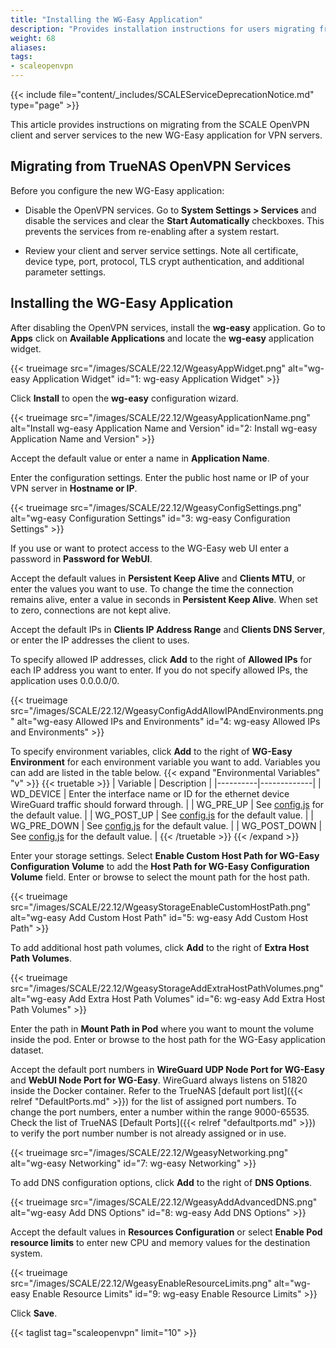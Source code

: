 ```yaml
---
title: "Installing the WG-Easy Application"
description: "Provides installation instructions for users migrating from the deprecated SCALE OpenVPN client and server services to the new WG-Easy application." 
weight: 68
aliases:
tags:
- scaleopenvpn
---
```



{{< include file="content/_includes/SCALEServiceDeprecationNotice.md" type="page" >}}

This article provides instructions on migrating from the SCALE OpenVPN client and server services to the new WG-Easy application for VPN servers. 

## Migrating from TrueNAS OpenVPN Services

Before you configure the new WG-Easy application:

* Disable the OpenVPN services.
  Go to **System Settings > Services** and disable the services and clear the **Start Automatically** checkboxes. 
  This prevents the services from re-enabling after a system restart.

* Review your client and server service settings. 
  Note all certificate, device type, port, protocol, TLS crypt authentication, and additional parameter settings. 

## Installing the WG-Easy Application 

After disabling the OpenVPN services, install the **wg-easy** application. 
Go to **Apps** click on **Available Applications** and locate the **wg-easy** application widget.

{{< trueimage src="/images/SCALE/22.12/WgeasyAppWidget.png" alt="wg-easy Application Widget" id="1: wg-easy Application Widget" >}}

Click **Install** to open the **wg-easy** configuration wizard.

{{< trueimage src="/images/SCALE/22.12/WgeasyApplicationName.png" alt="Install wg-easy Application Name and Version" id="2: Install wg-easy Application Name and Version" >}}

Accept the default value or enter a name in **Application Name**.

Enter the configuration settings. 
Enter the public host name or IP of your VPN server in **Hostname or IP**.

{{< trueimage src="/images/SCALE/22.12/WgeasyConfigSettings.png" alt="wg-easy Configuration Settings" id="3: wg-easy Configuration Settings" >}} 

If you use or want to protect access to the WG-Easy web UI enter a password in **Password for WebUI**.

Accept the default values in **Persistent Keep Alive** and **Clients MTU**, or enter the values you want to use. 
To change the time the connection remains alive, enter a value in seconds in **Persistent Keep Alive**. When set to zero, connections are not kept alive. 

Accept the default IPs in **Clients IP Address Range** and **Clients DNS Server**, or enter the IP addresses the client to uses.

To specify allowed IP addresses, click **Add** to the right of **Allowed IPs** for each IP address you want to enter. If you do not specify allowed IPs, the application uses 0.0.0.0/0.

{{< trueimage src="/images/SCALE/22.12/WgeasyConfigAddAllowIPAndEnvironments.png" alt="wg-easy Allowed IPs and Environments" id="4: wg-easy Allowed IPs and Environments" >}} 

To specify environment variables, click **Add** to the right of **WG-Easy Environment** for each environment variable you want to add. 
Variables you can add are listed in the table below.
{{< expand "Environmental Variables" "v" >}}
{{< truetable >}}
| Variable | Description |
|----------|-------------|
| WD_DEVICE | Enter the interface name or ID for the ethernet device WireGuard traffic should forward through. |
| WG_PRE_UP | See [config.js](https://github.com/WeeJeWel/wg-easy/blob/master/src/config.js#L19) for the default value. |
| WG_POST_UP | See [config.js](https://github.com/WeeJeWel/wg-easy/blob/master/src/config.js#L19) for the default value. |
| WG_PRE_DOWN | See [config.js](https://github.com/WeeJeWel/wg-easy/blob/master/src/config.js#L19) for the default value. |
| WG_POST_DOWN | See [config.js](https://github.com/WeeJeWel/wg-easy/blob/master/src/config.js#L19) for the default value. |
{{< /truetable >}}
{{< /expand >}}

Enter your storage settings. 
Select **Enable Custom Host Path for WG-Easy Configuration Volume** to add the **Host Path for WG-Easy Configuration Volume** field. 
Enter or browse to select the mount path for the host path.

{{< trueimage src="/images/SCALE/22.12/WgeasyStorageEnableCustomHostPath.png" alt="wg-easy Add Custom Host Path" id="5: wg-easy Add Custom Host Path" >}} 

To add additional host path volumes, click **Add** to the right of **Extra Host Path Volumes**. 

{{< trueimage src="/images/SCALE/22.12/WgeasyStorageAddExtraHostPathVolumes.png" alt="wg-easy Add Extra Host Path Volumes" id="6: wg-easy Add Extra Host Path Volumes" >}} 

Enter the path in **Mount Path in Pod** where you want to mount the volume inside the pod. 
Enter or browse to the host path for the WG-Easy application dataset.

Accept the default port numbers in **WireGuard UDP Node Port for WG-Easy** and **WebUI Node Port for WG-Easy**. WireGuard always listens on 51820 inside the Docker container. Refer to the TrueNAS [default port list]({{< relref "DefaultPorts.md" >}}) for the list of assigned port numbers.
To change the port numbers, enter a number within the range 9000-65535. 
Check the list of TrueNAS [Default Ports]({{< relref "defaultports.md" >}}) to verify the port number number is not already assigned or in use.

{{< trueimage src="/images/SCALE/22.12/WgeasyNetworking.png" alt="wg-easy Networking" id="7: wg-easy Networking" >}} 

To add DNS configuration options, click **Add** to the right of **DNS Options**.

{{< trueimage src="/images/SCALE/22.12/WgeasyAddAdvancedDNS.png" alt="wg-easy Add DNS Options" id="8: wg-easy Add DNS Options" >}} 

Accept the default values in **Resources Configuration** or select **Enable Pod resource limits** to enter new CPU and memory values for the destination system.

{{< trueimage src="/images/SCALE/22.12/WgeasyEnableResourceLimits.png" alt="wg-easy Enable Resource Limits" id="9: wg-easy Enable Resource Limits" >}}

Click **Save**.

{{< taglist tag="scaleopenvpn" limit="10" >}}

